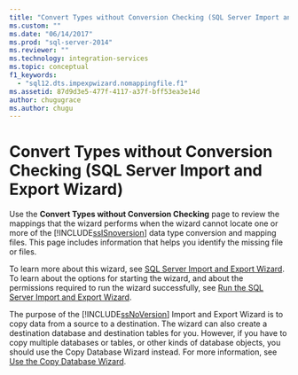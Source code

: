 ```yaml
---
title: "Convert Types without Conversion Checking (SQL Server Import and Export Wizard) | Microsoft Docs"
ms.custom: ""
ms.date: "06/14/2017"
ms.prod: "sql-server-2014"
ms.reviewer: ""
ms.technology: integration-services
ms.topic: conceptual
f1_keywords: 
  - "sql12.dts.impexpwizard.nomappingfile.f1"
ms.assetid: 87d9d3e5-477f-4117-a37f-bff53ea3e14d
author: chugugrace
ms.author: chugu
---
```

# Convert Types without Conversion Checking (SQL Server Import and Export Wizard)
  Use the **Convert Types without Conversion Checking** page to review the mappings that the wizard performs when the wizard cannot locate one or more of the [!INCLUDE[ssISnoversion](../../includes/ssisnoversion-md.md)] data type conversion and mapping files. This page includes information that helps you identify the missing file or files.  
  
 To learn more about this wizard, see [SQL Server Import and Export Wizard](import-and-export-data-with-the-sql-server-import-and-export-wizard.md). To learn about the options for starting the wizard, and about the permissions required to run the wizard successfully, see [Run the SQL Server Import and Export Wizard](start-the-sql-server-import-and-export-wizard.md).  
  
 The purpose of the [!INCLUDE[ssNoVersion](../../includes/ssnoversion-md.md)] Import and Export Wizard is to copy data from a source to a destination. The wizard can also create a destination database and destination tables for you. However, if you have to copy multiple databases or tables, or other kinds of database objects, you should use the Copy Database Wizard instead. For more information, see [Use the Copy Database Wizard](../../relational-databases/databases/use-the-copy-database-wizard.md).  
  
  
